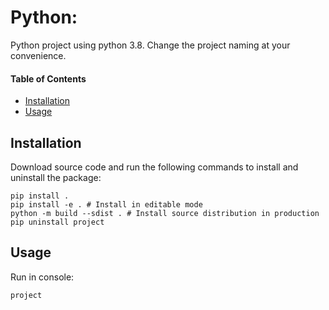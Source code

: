 # Python:
Python project using python 3.8. Change the project naming at your convenience.

#### Table of Contents

- [Installation](#installation)
- [Usage](#usage)

## Installation

Download source code and run the following commands to install and uninstall the package:
```console
pip install .
pip install -e . # Install in editable mode
python -m build --sdist . # Install source distribution in production
pip uninstall project
```

## Usage

Run in console:
```console
project
```